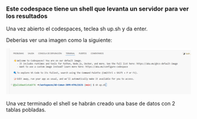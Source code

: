 ### Este codespace tiene un shell que levanta un servidor para ver los resultados

Una vez abierto el codespaces, teclea sh up.sh y da enter.

Deberias ver una imagen como la siguiente:

![Descripción de la imagen](../Imagenes/Img51.png) 

Una vez terminado el shell se habrán creado una base de datos con 2 tablas pobladas.
